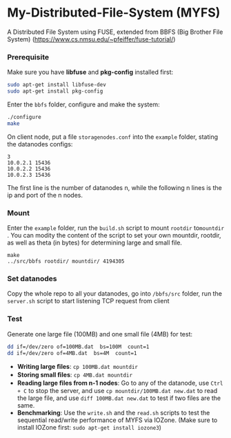 # My-Distributed-File-System (MYFS)
A Distributed File System using FUSE, extended from BBFS (Big Brother File System) (https://www.cs.nmsu.edu/~pfeiffer/fuse-tutorial/)

### Prerequisite

Make sure you have **libfuse** and **pkg-config** installed first:

```bash
sudo apt-get install libfuse-dev
sudo apt-get install pkg-config
```

Enter the ```bbfs``` folder, configure and make the system:

```bash
./configure
make
```

On client node, put a file ```storagenodes.conf``` into the ```example``` folder, stating the datanodes configs:

```
3
10.0.2.1 15436
10.0.2.2 15436
10.0.2.3 15436
```

The first line is the number of datanodes n, while the following n lines is the ip and port of the n nodes.

### Mount

Enter the ```example``` folder, run the ```build.sh``` script to mount  ```rootdir``` to```mountdir``` . You  can modity the content of the script to set your own mountdir, rootdir, as well as theta (in bytes) for determining large and small file.

```Shell
make
../src/bbfs rootdir/ mountdir/ 4194305
```

### Set datanodes

Copy the whole repo to all your datanodes, go into ```/bbfs/src``` folder, run the ```server.sh``` script to start listening TCP request from client

### Test

Generate one large file (100MB) and one small file (4MB) for test:

```bash
dd if=/dev/zero of=100MB.dat  bs=100M  count=1
dd if=/dev/zero of=4MB.dat  bs=4M  count=1
```

- **Writing large ﬁles**: ```cp 100MB.dat mountdir```
- **Storing small ﬁles**: ```cp 4MB.dat mountdir```
- **Reading large ﬁles from n-1 nodes**: Go to any of the datanode, use ```Ctrl + C``` to stop the server, and use ```cp mountdir/100MB.dat new.dat``` to read the large file, and use ```diff 100MB.dat new.dat``` to test if two files are the same.
- **Benchmarking**: Use the ```write.sh``` and the ```read.sh``` scripts to test the sequential read/write performance of MYFS via IOZone. (Make sure to install IOZone first: ```sudo apt-get install iozone3```)